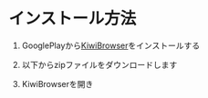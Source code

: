 # インストール方法
1. GooglePlayから[KiwiBrowser](https://play.google.com/store/apps/details?id=com.kiwibrowser.browser)をインストールする

2. 以下からzipファイルをダウンロードします

3. KiwiBrowserを開き